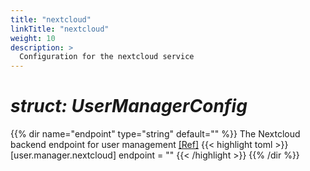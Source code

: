 ```yaml
---
title: "nextcloud"
linkTitle: "nextcloud"
weight: 10
description: >
  Configuration for the nextcloud service
---
```


# _struct: UserManagerConfig_

{{% dir name="endpoint" type="string" default="" %}}
The Nextcloud backend endpoint for user management [[Ref]](https://github.com/cs3org/reva/tree/master/pkg/user/manager/nextcloud/nextcloud.go#L54)
{{< highlight toml >}}
[user.manager.nextcloud]
endpoint = ""
{{< /highlight >}}
{{% /dir %}}

